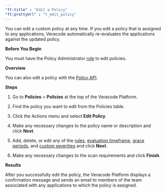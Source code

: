 ```yaml
---
"ft:title" : "Edit a Policy"
"ft:prettyUrl" : "t_edit_policy"
---
```

You can edit a custom policy at any time. If you edit a policy that is assigned to any applications, Veracode automatically re-evaluates the applications against the updated policy.

<p font-size="13pt"><b>Before You Begin</b></p>

You must have the Policy Administrator [role](https://docs.veracode.com/r/c_role_permissions) to edit policies.

<p font-size="13pt"><b>Overview</b></p>

You can also edit a policy with the [Policy API](https://docs.veracode.com/r/c_policy_rest_api).

<p font-size="13pt"><b>Steps</b></p>

1.  Go to **Policies** \> **Policies** at the top of the Veracode Platform.

2.  Find the policy you want to edit from the Policies table.

3.  Click the Actions menu and select **Edit Policy**.

4.  Make any necessary changes to the policy name or description and click **Next**.

5.  Add, delete, or edit any of the [rules](https://docs.veracode.com/r/c_policy_rules), [evaluation timeframe](https://docs.veracode.com/r/c_policy_eval_time), [grace periods](https://docs.veracode.com/r/c_policy_grace_period), and [custom severities](https://docs.veracode.com/r/c_policy_custom_severities) and click **Next**.

6.  Make any necessary changes to the scan requirements and click **Finish**.

<p font-size="13pt"><b>Results</b></p>

After you successfully edit the policy, the Veracode Platform displays a confirmation message and sends an email to members of the team associated with any applications to which the policy is assigned.
